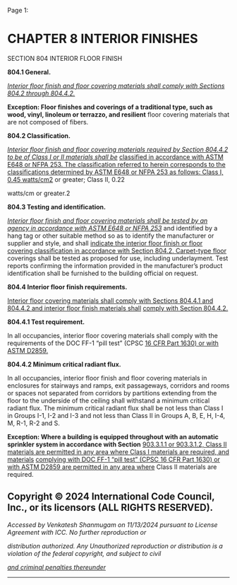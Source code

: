 Page 1:

# CHAPTER 8 INTERIOR FINISHES

 SECTION 804
 INTERIOR FLOOR FINISH


**804.1 General.**

_[Interior floor finish and floor covering materials shall comply with Sections 804.2 through 804.4.2.](http://codes.iccsafe.org/#VACC2021P1_Ch08_Sec804.2)_

**Exception: Floor finishes and coverings of a traditional type, such as wood, vinyl, linoleum or terrazzo, and resilient**
floor covering materials that are not composed of fibers.

**804.2 Classification.**

_[Interior floor finish and floor covering materials required by Section 804.4.2 to be of Class I or II materials shall be](http://codes.iccsafe.org/#VACC2021P1_Ch08_Sec804.4.2)_
[classified in accordance with ASTM E648 or NFPA 253. The classification referred to herein corresponds to the](http://codes.iccsafe.org/#VACC2021P1_Ch35_PromASTM_RefStdE648_2017A)
[classifications determined by ASTM E648 or NFPA 253 as follows: Class I, 0.45 watts/cm2](http://codes.iccsafe.org/#VACC2021P1_Ch35_PromASTM_RefStdE648_2017A) or greater; Class II, 0.22


watts/cm or greater.2

**804.3 Testing and identification.**


_[Interior floor finish and floor covering materials shall be tested by an agency in accordance with ASTM E648 or NFPA 253](http://codes.iccsafe.org/#VACC2021P1_Ch35_PromASTM_RefStdE648_2017A)_
and identified by a hang tag or other suitable method so as to identify the manufacturer or supplier and style, and shall
[indicate the interior floor finish or floor covering classification in accordance with Section 804.2. Carpet-type floor](http://codes.iccsafe.org/#VACC2021P1_Ch08_Sec804.2)
coverings shall be tested as proposed for use, including underlayment. Test reports confirming the information provided
in the manufacturer’s product identification shall be furnished to the building official on request.


**804.4 Interior floor finish requirements.**


[Interior floor covering materials shall comply with Sections 804.4.1 and 804.4.2 and interior floor finish materials shall](http://codes.iccsafe.org/#VACC2021P1_Ch08_Sec804.4.1)
[comply with Section 804.4.2.](http://codes.iccsafe.org/#VACC2021P1_Ch08_Sec804.4.2)

**804.4.1 Test requirement.**

In all occupancies, interior floor covering materials shall comply with the requirements of the DOC FF-1 “pill test” (CPSC
[16 CFR Part 1630) or with ASTM D2859.](http://codes.iccsafe.org/#VACC2021P1_Ch35_PromASTM_RefStdD2859_2016)

**804.4.2 Minimum critical radiant flux.**

In all occupancies, interior floor finish and floor covering materials in enclosures for stairways and ramps, exit
passageways, corridors and rooms or spaces not separated from corridors by partitions extending from the floor to the
underside of the ceiling shall withstand a minimum critical radiant flux. The minimum critical radiant flux shall be not less
than Class I in Groups I-1, I-2 and I-3 and not less than Class II in Groups A, B, E, H, I-4, M, R-1, R-2 and S.

**Exception: Where a building is equipped throughout with an automatic sprinkler system in accordance with Section**
[903.3.1.1 or 903.3.1.2, Class II materials are permitted in any area where Class I materials are required, and materials](http://codes.iccsafe.org/#VACC2021P1_Ch09_Sec903.3.1.2)
[complying with DOC FF-1 “pill test” (CPSC 16 CFR Part 1630) or with ASTM D2859 are permitted in any area where](http://codes.iccsafe.org/#VACC2021P1_Ch35_PromCPSC_RefStd16_CFR_PART_1630_2007)
Class II materials are required.


## Copyright © 2024 International Code Council, Inc., or its licensors (ALL RIGHTS RESERVED).

_Accessed by Venkatesh Shanmugam on 11/13/2024 pursuant to License Agreement with ICC. No further reproduction or_

_distribution authorized. Any Unauthorized reproduction or distribution is a violation of the federal copyright, and subject to civil_

_[and criminal penalties thereunder](http://codes.iccsafe.org/content/VACC2021P1/chapter-8-interior-finishes#VACC2021P1_Ch08_Sec804)_


-----



